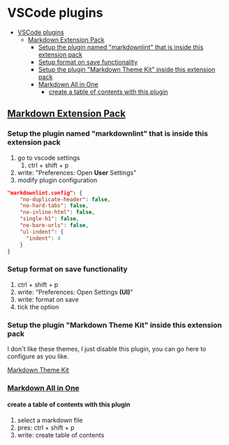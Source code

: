 # VSCode plugins

- [VSCode plugins](#vscode-plugins)
    - [Markdown Extension Pack](#markdown-extension-pack)
        - [Setup the plugin named "markdownlint" that is inside this extension pack](#setup-the-plugin-named-markdownlint-that-is-inside-this-extension-pack)
        - [Setup format on save functionality](#setup-format-on-save-functionality)
        - [Setup the plugin "Markdown Theme Kit" inside this extension pack](#setup-the-plugin-markdown-theme-kit-inside-this-extension-pack)
        - [Markdown All in One](#markdown-all-in-one)
            - [create a table of contents with this plugin](#create-a-table-of-contents-with-this-plugin)

## [Markdown Extension Pack](vscode:extension/sugatoray.vscode-markdown-extension-pack)

### Setup the plugin named "markdownlint" that is inside this extension pack

1. go to vscode settings
   1. ctrl + shift + p
2. write: "Preferences: Open **User** Settings"
3. modify plugin configuration

```json
"markdownlint.config": {
    "no-duplicate-header": false,
    "no-hard-tabs": false,
    "no-inline-html": false,
    "single-h1": false,
    "no-bare-urls": false,
    "ul-indent": {
      "indent": 4
    }
}
```

### Setup format on save functionality

1. ctrl + shift + p
2. write: "Preferences: Open Settings **(UI)**"
3. write: format on save
4. tick the option

### Setup the plugin "Markdown Theme Kit" inside this extension pack

I don't like these themes, I just disable this plugin, you can go here to configure as you like.

[Markdown Theme Kit](vscode:extension/ms-vscode.Theme-MarkdownKit)

### [Markdown All in One](vscode:extension/yzhang.markdown-all-in-one)

#### create a table of contents with this plugin

1. select a markdown file
2. pres: ctrl + shift + p
3. write: create table of contents
